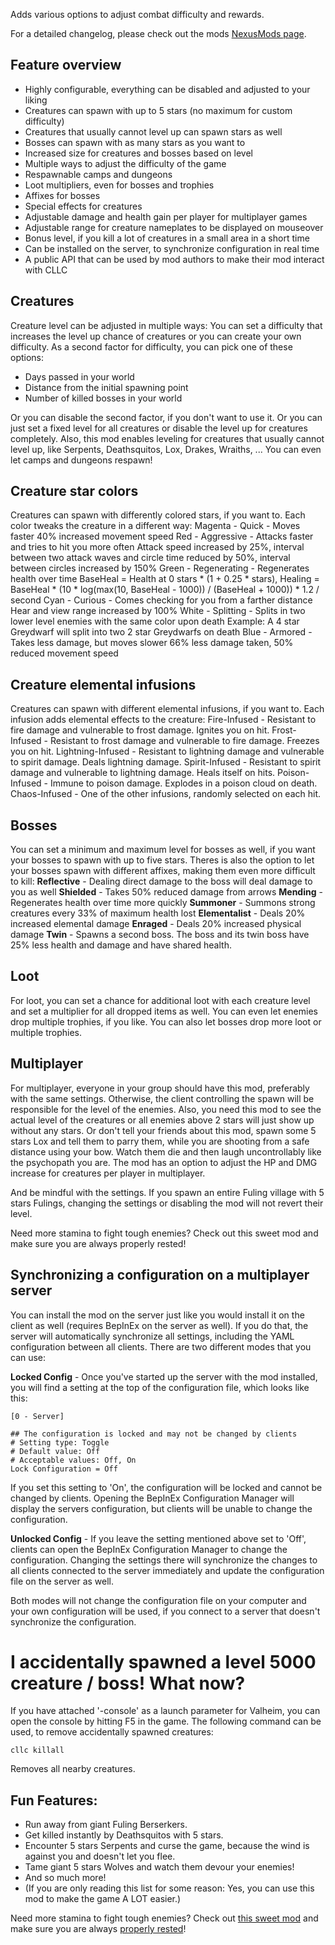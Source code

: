 Adds various options to adjust combat difficulty and rewards.

For a detailed changelog, please check out the mods [NexusMods page](https://www.nexusmods.com/valheim/mods/495).

## Feature overview
- Highly configurable, everything can be disabled and adjusted to your liking
- Creatures can spawn with up to 5 stars (no maximum for custom difficulty)
- Creatures that usually cannot level up can spawn stars as well
- Bosses can spawn with as many stars as you want to
- Increased size for creatures and bosses based on level
- Multiple ways to adjust the difficulty of the game
- Respawnable camps and dungeons
- Loot multipliers, even for bosses and trophies
- Affixes for bosses
- Special effects for creatures
- Adjustable damage and health gain per player for multiplayer games
- Adjustable range for creature nameplates to be displayed on mouseover
- Bonus level, if you kill a lot of creatures in a small area in a short time
- Can be installed on the server, to synchronize configuration in real time
- A public API that can be used by mod authors to make their mod interact with CLLC


## Creatures
Creature level can be adjusted in multiple ways:
You can set a difficulty that increases the level up chance of creatures or you can create your own difficulty.
As a second factor for difficulty, you can pick one of these options:
- Days passed in your world
- Distance from the initial spawning point
- Number of killed bosses in your world


Or you can disable the second factor, if you don't want to use it. Or you can just set a fixed level for all creatures or disable the level up for creatures completely.
Also, this mod enables leveling for creatures that usually cannot level up, like Serpents, Deathsquitos, Lox, Drakes, Wraiths, ...
You can even let camps and dungeons respawn!

## Creature star colors
Creatures can spawn with differently colored stars, if you want to. Each color tweaks the creature in a different way:
Magenta - Quick - Moves faster
40% increased movement speed
Red - Aggressive - Attacks faster and tries to hit you more often
Attack speed increased by 25%, interval between two attack waves and circle time reduced by 50%, interval between circles increased by 150%
Green - Regenerating - Regenerates health over time
BaseHeal = Health at 0 stars * (1 + 0.25 * stars), Healing = BaseHeal * (10 * log(max(10, BaseHeal - 1000)) / (BaseHeal + 1000)) * 1.2 / second
Cyan - Curious - Comes checking for you from a farther distance
Hear and view range increased by 100%
White - Splitting - Splits in two lower level enemies with the same color upon death
Example: A 4 star Greydwarf will split into two 2 star Greydwarfs on death
Blue - Armored - Takes less damage, but moves slower
66% less damage taken, 50% reduced movement speed

## Creature elemental infusions
Creatures can spawn with different elemental infusions, if you want to. Each infusion adds elemental effects to the creature:
Fire-Infused - Resistant to fire damage and vulnerable to frost damage. Ignites you on hit.
Frost-Infused - Resistant to frost damage and vulnerable to fire damage. Freezes you on hit.
Lightning-Infused - Resistant to lightning damage and vulnerable to spirit damage. Deals lightning damage.
Spirit-Infused - Resistant to spirit damage and vulnerable to lightning damage. Heals itself on hits.
Poison-Infused - Immune to poison damage. Explodes in a poison cloud on death.
Chaos-Infused - One of the other infusions, randomly selected on each hit.

## Bosses
You can set a minimum and maximum level for bosses as well, if you want your bosses to spawn with up to five stars.
Theres is also the option to let your bosses spawn with different affixes, making them even more difficult to kill:
**Reflective** - Dealing direct damage to the boss will deal damage to you as well
**Shielded** - Takes 50% reduced damage from arrows
**Mending** - Regenerates health over time more quickly
**Summoner** - Summons strong creatures every 33% of maximum health lost
**Elementalist** - Deals 20% increased elemental damage
**Enraged** - Deals 20% increased physical damage
**Twin** - Spawns a second boss. The boss and its twin boss have 25% less health and damage and have shared health.

## Loot
For loot, you can set a chance for additional loot with each creature level and set a multiplier for all dropped items as well. You can even let enemies drop multiple trophies, if you like. You can also let bosses drop more loot or multiple trophies.

## Multiplayer
For multiplayer, everyone in your group should have this mod, preferably with the same settings. Otherwise, the client controlling the spawn will be responsible for the level of the enemies. Also, you need this mod to see the actual level of the creatures or all enemies above 2 stars will just show up without any stars.
Or don't tell your friends about this mod, spawn some 5 stars Lox and tell them to parry them, while you are shooting from a safe distance using your bow. Watch them die and then laugh uncontrollably like the psychopath you are.
The mod has an option to adjust the HP and DMG increase for creatures per player in multiplayer.

And be mindful with the settings. If you spawn an entire Fuling village with 5 stars Fulings, changing the settings or disabling the mod will not revert their level.

Need more stamina to fight tough enemies? Check out this sweet mod﻿ and make sure you are always properly rested!

## Synchronizing a configuration on a multiplayer server
You can install the mod on the server just like you would install it on the client as well (requires BepInEx on the server as well). If you do that, the server will automatically synchronize all settings, including the YAML configuration between all clients. There are two different modes that you can use:

**Locked Config** - Once you've started up the server with the mod installed, you will find a setting at the top of the configuration file, which looks like this:

	[0 - Server]

	## The configuration is locked and may not be changed by clients
	# Setting type: Toggle
	# Default value: Off
	# Acceptable values: Off, On
	Lock Configuration = Off


If you set this setting to 'On', the configuration will be locked and cannot be changed by clients. Opening the BepInEx Configuration Manager will display the servers configuration, but clients will be unable to change the configuration.

**Unlocked Config** - If you leave the setting mentioned above set to 'Off', clients can open the BepInEx Configuration Manager to change the configuration. Changing the settings there will synchronize the changes to all clients connected to the server immediately and update the configuration file on the server as well.

Both modes will not change the configuration file on your computer and your own configuration will be used, if you connect to a server that doesn't synchronize the configuration.


# I accidentally spawned a level 5000 creature / boss! What now?
If you have attached '-console' as a launch parameter for Valheim, you can open the console by hitting F5 in the game. The following command can be used, to remove accidentally spawned creatures:

	cllc killall
	
Removes all nearby creatures.


## Fun Features:
- Run away from giant Fuling Berserkers.
- Get killed instantly by Deathsquitos with 5 stars.
- Encounter 5 stars Serpents and curse the game, because the wind is against you and doesn't let you flee.
- Tame giant 5 stars Wolves and watch them devour your enemies!
- And so much more!
- (If you are only reading this list for some reason: Yes, you can use this mod to make the game A LOT easier.)


Need more stamina to fight tough enemies? Check out [this sweet mod](https://www.nexusmods.com/valheim/mods/431)﻿ and make sure you are always [properly rested](https://www.nexusmods.com/valheim/mods/427)!